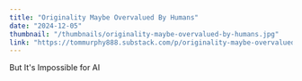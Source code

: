 ```yaml
---
title: "Originality Maybe Overvalued By Humans"
date: "2024-12-05"
thumbnail: "/thumbnails/originality-maybe-overvalued-by-humans.jpg"
link: "https://tommurphy888.substack.com/p/originality-maybe-overvalued-by-humans"
---
```

But It's Impossible for AI
